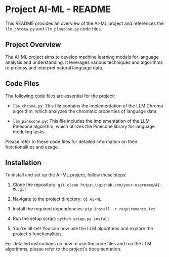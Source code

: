 # Project AI-ML - README

This README provides an overview of the AI-ML project and references the `llm_chroma.py` and `llm_pinecone.py` code files.

## Project Overview

The AI-ML project aims to develop machine learning models for language analysis and understanding. It leverages various techniques and algorithms to process and interpret natural language data.

## Code Files

The following code files are essential for the project:

- `llm_chroma.py`: This file contains the implementation of the LLM Chroma algorithm, which analyzes the chromatic properties of language data.

- `llm_pinecone.py`: This file includes the implementation of the LLM Pinecone algorithm, which utilizes the Pinecone library for language modeling tasks.

Please refer to these code files for detailed information on their functionalities and usage.

## Installation

To install and set up the AI-ML project, follow these steps:

1. Clone the repository: `git clone https://github.com/your-username/AI-ML.git`

2. Navigate to the project directory: `cd AI-ML`

3. Install the required dependencies: `pip install -r requirements.txt`

4. Run the setup script: `python setup.py install`

5. You're all set! You can now use the LLM algorithms and explore the project's functionalities.

For detailed instructions on how to use the code files and run the LLM algorithms, please refer to the project's documentation.























